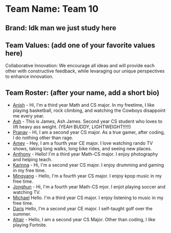 # Team Name: Team 10
## Brand: Idk man we just study here
## Team Values: (add one of your favorite values here)
Collaborative Innovation: We encourage all ideas and will provide each other with constructive feedback, while levaraging our unique perspectives to enhance innovation.

## Team Roster: (after your name, add a short bio)
- [Anish](https://github.com/anishcd) - Hi, I'm a third year Math and CS major. In my freetime, I like playing basketball, rock climbing, and watching the Cowboys disappoint me every year.
- [Ash](https://github.com/ashjam2005?tab=repositories) - This is James, Ash James. Second year CS student who loves to lift heavy ass weight. (YEAH BUDDY, LIGHTWEIGHT!!!!!)
- [Pranav](https://github.com/pprabu-ucsd) - Hi, I am a second year CS major. As a true gamer, after coding, I do nothing other than rage.
- [Amey](https://github.com/amey247) - Hey, I am a fourth year CE major. I love watching rando TV shows, taking long walks, long bike rides, and seeing new places.
- [Anthony](https://github.com/AntDaKnee) - Hello! I'm a third year Math-CS major. I enjoy photography and helping teach.
- [Karinna](https://github.com/karinnamonzon) - Hi, I'm a second year CS major. I enjoy drumming and gaming in my free time.
- [Mingyang](https://github.com/Mingyang-Sun) - Hello, I'm a fourth year CS major. I enjoy kpop music in my free time.
- [Jonghun](https://github.com/UCSDJonghun) - Hi, I'm a fourth year Math-CS mjor. I enjot playing soccer and watching TV.
- [Michael](https://github.com/mic051) Hello. I'm a third year CS major. I enjoy listening to music in my free time.
- [Daris](https://github.com/darischen) Hello, I'm a second year CE major. I self-taught golf over the summer.
- [Altair](https://github.com/alaguelo) - Hello, I am a second year CS Major. Other than coding, I like playing Fortnite.
